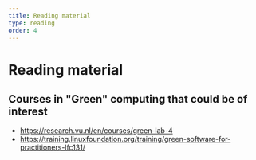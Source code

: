 ```yaml
---
title: Reading material
type: reading
order: 4
---
```


# Reading material

## Courses in "Green" computing that could be of interest
* <https://research.vu.nl/en/courses/green-lab-4>
* <https://training.linuxfoundation.org/training/green-software-for-practitioners-lfc131/>
